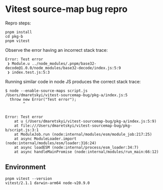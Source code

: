 # Vitest source-map bug repro

Repro steps:

```
pnpm install
cd pkg-b
pnpm vitest
```

Observe the error having an incorrect stack trace:

```
Error: Test error
 ❯ Module.u ../node_modules/.pnpm/base32-decode@1.0.0/node_modules/base32-decode/index.js:5:9
 ❯ index.test.js:5:3
```

Running similar code in node JS produces the correct stack trace:

```
$ node --enable-source-maps script.js
/Users/dmaretskyi/vitest-sourcemap-bug/pkg-a/index.js:5
  throw new Error("Test error");
        ^


Error: Test error
    at u (/Users/dmaretskyi/vitest-sourcemap-bug/pkg-a/index.js:5:9)
    at file:///Users/dmaretskyi/vitest-sourcemap-bug/pkg-b/script.js:3:1
    at ModuleJob.run (node:internal/modules/esm/module_job:217:25)
    at async ModuleLoader.import (node:internal/modules/esm/loader:316:24)
    at async loadESM (node:internal/process/esm_loader:34:7)
    at async handleMainPromise (node:internal/modules/run_main:66:12)
```

## Environment

```
pnpm vitest --version                            
vitest/2.1.1 darwin-arm64 node-v20.9.0
```
